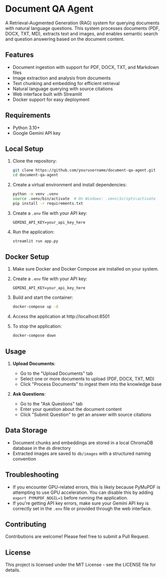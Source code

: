 # Document QA Agent

A Retrieval-Augmented Generation (RAG) system for querying documents with natural language questions. This system processes documents (PDF, DOCX, TXT, MD), extracts text and images, and enables semantic search and question answering based on the document content.

## Features

- Document ingestion with support for PDF, DOCX, TXT, and Markdown files
- Image extraction and analysis from documents
- Text chunking and embedding for efficient retrieval
- Natural language querying with source citations
- Web interface built with Streamlit
- Docker support for easy deployment

## Requirements

- Python 3.10+
- Google Gemini API key

## Local Setup

1. Clone the repository:
   ```bash
   git clone https://github.com/yourusername/document-qa-agent.git
   cd document-qa-agent
   ```

2. Create a virtual environment and install dependencies:
   ```bash
   python -m venv .venv
   source .venv/bin/activate  # On Windows: .venv\Scripts\activate
   pip install -r requirements.txt
   ```

3. Create a `.env` file with your API key:
   ```
   GEMINI_API_KEY=your_api_key_here
   ```

4. Run the application:
   ```bash
   streamlit run app.py
   ```

## Docker Setup

1. Make sure Docker and Docker Compose are installed on your system.

2. Create a `.env` file with your API key:
   ```
   GEMINI_API_KEY=your_api_key_here
   ```

3. Build and start the container:
   ```bash
   docker-compose up -d
   ```

4. Access the application at http://localhost:8501

5. To stop the application:
   ```bash
   docker-compose down
   ```

## Usage

1. **Upload Documents**: 
   - Go to the "Upload Documents" tab
   - Select one or more documents to upload (PDF, DOCX, TXT, MD)
   - Click "Process Documents" to ingest them into the knowledge base

2. **Ask Questions**:
   - Go to the "Ask Questions" tab
   - Enter your question about the document content
   - Click "Submit Question" to get an answer with source citations

## Data Storage

- Document chunks and embeddings are stored in a local ChromaDB database in the `db` directory
- Extracted images are saved to `db/images` with a structured naming convention

## Troubleshooting

- If you encounter GPU-related errors, this is likely because PyMuPDF is attempting to use GPU acceleration. You can disable this by adding `export PYMUPDF_NOGIL=1` before running the application.
- If you're getting API key errors, make sure your Gemini API key is correctly set in the `.env` file or provided through the web interface.

## Contributing

Contributions are welcome! Please feel free to submit a Pull Request.

## License

This project is licensed under the MIT License - see the LICENSE file for details. 